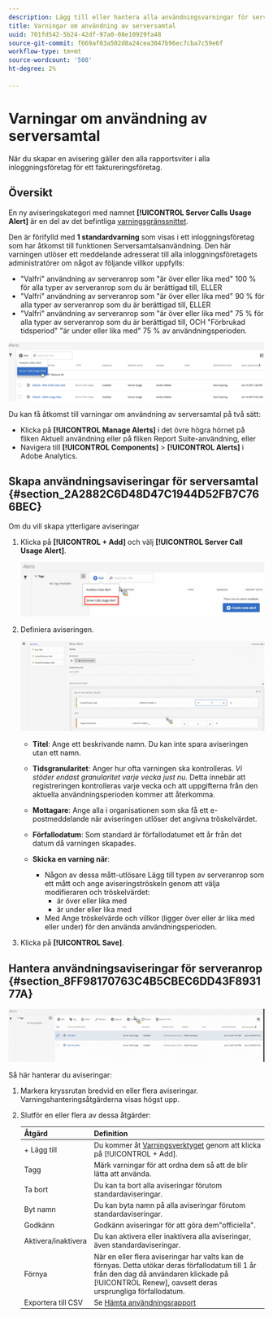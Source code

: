```yaml
---
description: Lägg till eller hantera alla användningsvarningar för servern. När du skapar en avisering gäller den alla rapportsviter i alla inloggningsföretag för ett faktureringsföretag.
title: Varningar om användning av serversamtal
uuid: 701fd542-5b24-42df-97a0-08e10929fa48
source-git-commit: f669af03a502d8a24cea3047b96ec7cba7c59e6f
workflow-type: tm+mt
source-wordcount: '508'
ht-degree: 2%

---
```



# Varningar om användning av serversamtal

När du skapar en avisering gäller den alla rapportsviter i alla inloggningsföretag för ett faktureringsföretag.

## Översikt

En ny aviseringskategori med namnet **[!UICONTROL Server Calls Usage Alert]** är en del av det befintliga [varningsgränssnittet](https://experienceleague.adobe.com/docs/analytics/analyze/analysis-workspace/virtual-analyst/intelligent-alerts/intellligent-alerts.html).

Den är förifylld med **1 standardvarning** som visas i ett inloggningsföretag som har åtkomst till funktionen Serversamtalsanvändning. Den här varningen utlöser ett meddelande adresserat till alla inloggningsföretagets administratörer om något av följande villkor uppfylls:

* &quot;Valfri&quot; användning av serveranrop som &quot;är över eller lika med&quot; 100 % för alla typer av serveranrop som du är berättigad till, ELLER
* &quot;Valfri&quot; användning av serveranrop som &quot;är över eller lika med&quot; 90 % för alla typer av serveranrop som du är berättigad till, ELLER
* &quot;Valfri&quot; användning av serveranrop som &quot;är över eller lika med&quot; 75 % för alla typer av serveranrop som du är berättigad till, OCH &quot;Förbrukad tidsperiod&quot; &quot;är under eller lika med&quot; 75 % av användningsperioden.

![](assets/alerts.png)

Du kan få åtkomst till varningar om användning av serversamtal på två sätt:

* Klicka på **[!UICONTROL Manage Alerts]** i det övre högra hörnet på fliken Aktuell användning eller på fliken Report Suite-användning, eller
* Navigera till **[!UICONTROL Components]** > **[!UICONTROL Alerts]** i Adobe Analytics.

## Skapa användningsaviseringar för serversamtal {#section_2A2882C6D48D47C1944D52FB7C766BEC}

Om du vill skapa ytterligare aviseringar

1. Klicka på **[!UICONTROL + Add]** och välj **[!UICONTROL Server Call Usage Alert]**.

   ![](assets/server_call_alert.png)

1. Definiera aviseringen.

   ![](assets/sc_alert.png)

   * **Titel**: Ange ett beskrivande namn. Du kan inte spara aviseringen utan ett namn.
   * **Tidsgranularitet**: Anger hur ofta varningen ska kontrolleras. *Vi stöder endast granularitet varje vecka just nu.* Detta innebär att registreringen kontrolleras varje vecka och att uppgifterna från den aktuella användningsperioden kommer att återkomma.
   * **Mottagare**: Ange alla i organisationen som ska få ett e-postmeddelande när aviseringen utlöser det angivna tröskelvärdet.
   * **Förfallodatum**: Som standard är förfallodatumet ett år från det datum då varningen skapades.
   * **Skicka en varning när**:

      * Någon av dessa mått-utlösare
Lägg till typen av serveranrop som ett mått och ange aviseringströskeln genom att välja modifieraren och tröskelvärdet:
         * är över eller lika med
         * är under eller lika med
      * Med
Ange tröskelvärde och villkor (ligger över eller är lika med eller under) för den använda användningsperioden.

1. Klicka på **[!UICONTROL Save]**.

## Hantera användningsaviseringar för serveranrop {#section_8FF98170763C4B5CBEC6DD43F893177A}

![](assets/alert_mgmt.png)

Så här hanterar du aviseringar:

1. Markera kryssrutan bredvid en eller flera aviseringar. Varningshanteringsåtgärderna visas högst upp.
1. Slutför en eller flera av dessa åtgärder:

   | Åtgärd | Definition |
   |--- |--- |
   | + Lägg till | Du kommer åt [Varningsverktyget](/help/admin/c-server-call-usage/scu-alerts.md) genom att klicka på [!UICONTROL + Add]. |
   | Tagg | Märk varningar för att ordna dem så att de blir lätta att använda. |
   | Ta bort | Du kan ta bort alla aviseringar förutom standardaviseringar. |
   | Byt namn | Du kan byta namn på alla aviseringar förutom standardaviseringar. |
   | Godkänn | Godkänn aviseringar för att göra dem&quot;officiella&quot;. |
   | Aktivera/inaktivera | Du kan aktivera eller inaktivera alla aviseringar, även standardaviseringar. |
   | Förnya | När en eller flera aviseringar har valts kan de förnyas. Detta utökar deras förfallodatum till 1 år från den dag då användaren klickade på [!UICONTROL Renew], oavsett deras ursprungliga förfallodatum. |
   | Exportera till CSV | Se [Hämta användningsrapport](/help/admin/c-server-call-usage/report-suite-usage.md) |


